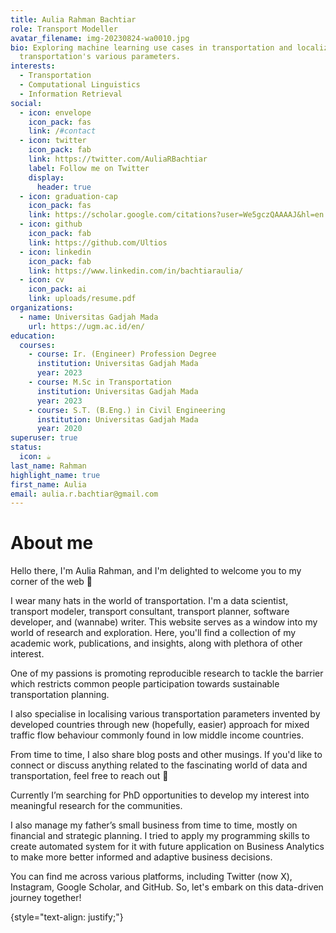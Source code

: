 ```yaml
---
title: Aulia Rahman Bachtiar
role: Transport Modeller
avatar_filename: img-20230824-wa0010.jpg
bio: Exploring machine learning use cases in transportation and localization of
  transportation's various parameters.
interests:
  - Transportation
  - Computational Linguistics
  - Information Retrieval
social:
  - icon: envelope
    icon_pack: fas
    link: /#contact
  - icon: twitter
    icon_pack: fab
    link: https://twitter.com/AuliaRBachtiar
    label: Follow me on Twitter
    display:
      header: true
  - icon: graduation-cap
    icon_pack: fas
    link: https://scholar.google.com/citations?user=We5gczQAAAAJ&hl=en
  - icon: github
    icon_pack: fab
    link: https://github.com/Ultios
  - icon: linkedin
    icon_pack: fab
    link: https://www.linkedin.com/in/bachtiaraulia/
  - icon: cv
    icon_pack: ai
    link: uploads/resume.pdf
organizations:
  - name: Universitas Gadjah Mada
    url: https://ugm.ac.id/en/
education:
  courses:
    - course: Ir. (Engineer) Profession Degree
      institution: Universitas Gadjah Mada
      year: 2023
    - course: M.Sc in Transportation
      institution: Universitas Gadjah Mada
      year: 2023
    - course: S.T. (B.Eng.) in Civil Engineering
      institution: Universitas Gadjah Mada
      year: 2020
superuser: true
status:
  icon: ☕️
last_name: Rahman
highlight_name: true
first_name: Aulia
email: aulia.r.bachtiar@gmail.com
---
```

# A﻿bout me

Hello there, I'm Aulia Rahman, and I'm delighted to welcome you to my corner of the web 🎉

I wear many hats in the world of transportation. I'm a data scientist, transport modeler, transport consultant, transport planner, software developer, and (wannabe) writer. This website serves as a window into my world of research and exploration. Here, you'll find a collection of my academic work, publications, and insights, along with plethora of other interest.

One of my passions is promoting reproducible research to tackle the barrier which restricts common people participation towards sustainable transportation planning. 

I also specialise in localising various transportation parameters invented by developed countries through new (hopefully, easier) approach for mixed traffic flow behaviour commonly found in low middle income countries.

From time to time, I also share blog posts and other musings. If you'd like to connect or discuss anything related to the fascinating world of data and transportation, feel free to reach out 🚀

Currently I’m searching for PhD opportunities to develop my interest into meaningful research for the communities.

I also manage my father’s small business from time to time, mostly on financial and strategic planning. I tried to apply my programming skills to create automated system for it with future application on Business Analytics to make more better informed and adaptive business decisions.

You can find me across various platforms, including Twitter (now X), Instagram, Google Scholar, and GitHub. So, let's embark on this data-driven journey together!

{style="text-align: justify;"}
